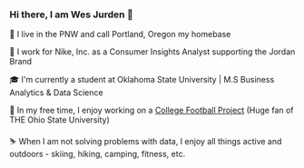 ### Hi there, I am Wes Jurden 👋

📍 I live in the PNW and call Portland, Oregon my homebase

👟 I work for Nike, Inc. as a Consumer Insights Analyst supporting the Jordan Brand

🎓 I'm currently a student at Oklahoma State University | M.S Business Analytics & Data Science

🏈 In my free time, I enjoy working on a [College Football Project](https://github.com/wjurden/college-football-project) (Huge fan of THE Ohio State University)

⛷ When I am not solving problems with data, I enjoy all things active and outdoors - skiing, hiking, camping, fitness, etc.
